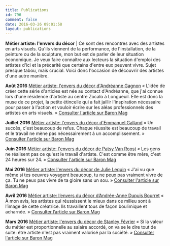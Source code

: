 ```yaml
---
title: Publications
id: 796
comment: false
date: 2016-03-26 09:01:58
layout: publications
---
```


**Métier artiste: l'envers du décor** | Ce sont des rencontres avec des artistes en arts visuels. Qu'ils viennent de la performance, de l'installation, de la peinture ou de la sculpture, mon but est de parler de leur situation économique. Je veux faire connaître aux lecteurs la situation d'emploi des artistes d'ici et la précarité que certains d'entre eux peuvent vivre. Sujet presque tabou, mais crucial. Voici donc l'occasion de découvrir des artistes d'une autre manière.

**Août 2016**
[Métier artiste: l'envers du décor d'Andréanne Gagnon](http://www.baronmag.com/2016/08/metier-artiste-lenvers-du-decor-dandreanne-gagnon/)
« L'idée de créer cette série d'articles est née au contact d'Andréanne, que j'ai connue lors d'une résidence d'artiste au centre Zocalo à Longueuil. Elle est donc la muse de ce projet, la petite étincelle qui a fait jaillir l'inspiration nécessaire pour passer à l'action et vouloir écrire sur les aléas professionnels des artistes en arts visuels. »
[Consulter l'article sur Baron Mag](http://www.baronmag.com/2016/08/metier-artiste-lenvers-du-decor-dandreanne-gagnon/)

**Juillet 2016**
[Métier artiste: l'envers du décor d'Emmanuel Galland](http://www.baronmag.com/2016/08/metier-artiste-lenvers-du-decor-emmanuel-galland/)
« Un succès, c'est beaucoup de refus. Chaque réussite est beaucoup de travail et le travail ne mène pas nécessairement à un accomplissement. »
[Consulter l'article sur Baron Mag](http://www.baronmag.com/2016/08/metier-artiste-lenvers-du-decor-emmanuel-galland/)

**Juin 2016**
[Métier artiste: l'envers du décor de Patsy Van Roost](http://www.baronmag.com/2016/06/metier-artiste-patsy-van-roost/)
« Les gens ne réalisent pas ce qu'est le travail d'artiste. C'est comme être mère, c'est 24 heures sur 24\. »
[Consulter l'article sur Baron Mag](http://www.baronmag.com/2016/06/metier-artiste-patsy-van-roost/)

**Mai 2016**
[Métier artiste: l'envers du décor de Julie Lequin](http://www.baronmag.com/2016/05/metier-artiste-julie-lequin/)
« J'ai vu que même si tes oeuvres voyagent beaucoup, tu ne peux pas vraiment vivre de ça. Tu ne peux pas vivre de ta gloire sans un sou. »
[Consulter l'article sur Baron Mag](http://www.baronmag.com/2016/05/metier-artiste-julie-lequin/)

**Avril 2016**
[Métier artiste: l’envers du décor d’Andrée-Anne Dupuis Bourret](http://www.baronmag.com/2016/04/envers-du-decor-andree-anne-dupuis-bourret/)
« À mon avis, les artistes qui réussissent le mieux dans ce milieu sont à l’image de cette créatrice. Ils travaillent tous de façon boulimique et acharnée. »
[Consulter l’article sur Baron Mag](http://www.baronmag.com/2016/04/envers-du-decor-andree-anne-dupuis-bourret/)

**Mars 2016**
[Métier artiste: l'envers du décor de Stanley Février](http://www.baronmag.com/2016/03/metier-artiste-lenvers-du-decor-de-stanley-fevrier/)
« Si la valeur du métier est proportionnelle au salaire accordé, on va se le dire tout de suite: être artiste n'est pas vraiment valorisé par la société. »
[Consulter l'article sur Baron Mag](http://www.baronmag.com/2016/03/metier-artiste-lenvers-du-decor-de-stanley-fevrier/)
